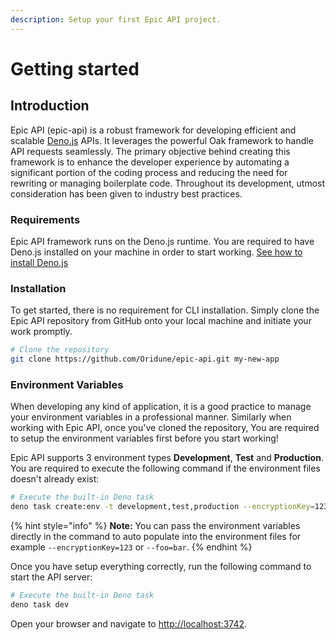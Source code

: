 ```yaml
---
description: Setup your first Epic API project.
---
```


# Getting started

## Introduction

Epic API (epic-api) is a robust framework for developing efficient and scalable [Deno.js](https://deno.com/runtime) APIs. It leverages the powerful Oak framework to handle API requests seamlessly. The primary objective behind creating this framework is to enhance the developer experience by automating a significant portion of the coding process and reducing the need for rewriting or managing boilerplate code. Throughout its development, utmost consideration has been given to industry best practices.

### Requirements

Epic API framework runs on the Deno.js runtime. You are required to have Deno.js installed on your machine in order to start working. [See how to install Deno.js](https://deno.com/manual/getting\_started/installation)

### Installation

To get started, there is no requirement for CLI installation. Simply clone the Epic API repository from GitHub onto your local machine and initiate your work promptly.

```bash
# Clone the repository
git clone https://github.com/Oridune/epic-api.git my-new-app
```

### Environment Variables

When developing any kind of application, it is a good practice to manage your environment variables in a professional manner. Similarly when working with Epic API, once you've cloned the repository, You are required to setup the environment variables first before you start working!

Epic API supports 3 environment types **Development**, **Test** and **Production**. You are required to execute the following command if the environment files doesn't already exist:

```bash
# Execute the built-in Deno task
deno task create:env -t development,test,production --encryptionKey=123457890 --dbConnectionString="mongodb://localhost:27017/epic-api"Note: You can pass the environment variables directly in the command to auto populate into the environment files for example --encryptionKey=123 or --foo=bar.
```

{% hint style="info" %}
**Note:** You can pass the environment variables directly in the command to auto populate into the environment files for example `--encryptionKey=123` or `--foo=bar`.
{% endhint %}

Once you have setup everything correctly, run the following command to start the API server:

```bash
# Execute the built-in Deno task
deno task dev
```

Open your browser and navigate to [http://localhost:3742](http://localhost:3742).


